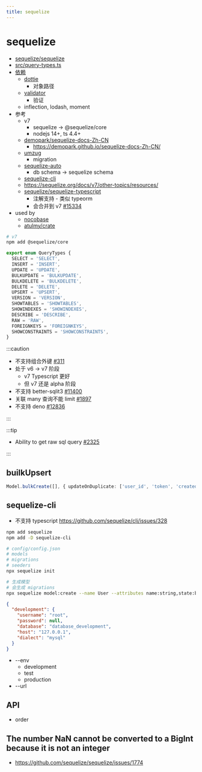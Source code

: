```yaml
---
title: sequelize
---
```


# sequelize

- [sequelize/sequelize](https://github.com/sequelize/sequelize)
- [src/query-types.ts](https://github.com/sequelize/sequelize/blob/main/src/query-types.ts)
- [依赖](https://deps.dev/npm/sequelize)
  - [dottie](https://github.com/mickhansen/dottie.js)
    - 对象路径
  - [validator](https://github.com/validatorjs/validator.js)
    - 验证
  - inflection, lodash, moment
- 参考
  - v7
    - sequelize -> @sequelize/core
    - nodejs 14+, ts 4.4+
  - [demopark/sequelize-docs-Zh-CN](https://github.com/demopark/sequelize-docs-Zh-CN)
    - https://demopark.github.io/sequelize-docs-Zh-CN/
  - [umzug](https://github.com/sequelize/umzug)
    - migration
  - [sequelize-auto](https://github.com/sequelize/sequelize-auto)
    - db schema -> sequelize schema
  - [sequelize-cli](https://github.com/sequelize/cli)
  - https://sequelize.org/docs/v7/other-topics/resources/
  - [sequelize/sequelize-typescript](https://github.com/sequelize/sequelize-typescript)
    - 注解支持 - 类似 typeorm
    - 会合并到 v7 [#15334](https://github.com/sequelize/sequelize/issues/15334)
- used by
  - [nocobase](https://github.com/nocobase/nocobase)
  - [atulmy/crate](https://github.com/atulmy/crate)

```bash
# v7
npm add @sequelize/core
```

```ts
export enum QueryTypes {
  SELECT = 'SELECT',
  INSERT = 'INSERT',
  UPDATE = 'UPDATE',
  BULKUPDATE = 'BULKUPDATE',
  BULKDELETE = 'BULKDELETE',
  DELETE = 'DELETE',
  UPSERT = 'UPSERT',
  VERSION = 'VERSION',
  SHOWTABLES = 'SHOWTABLES',
  SHOWINDEXES = 'SHOWINDEXES',
  DESCRIBE = 'DESCRIBE',
  RAW = 'RAW',
  FOREIGNKEYS = 'FOREIGNKEYS',
  SHOWCONSTRAINTS = 'SHOWCONSTRAINTS',
}
```

:::caution

- 不支持组合外键 [#311](https://github.com/sequelize/sequelize/issues/311)
- 处于 v6 -> v7 阶段
  - v7 Typescript 更好
  - 但 v7 还是 alpha 阶段
- 不支持 better-sqlit3 [#11400](https://github.com/sequelize/sequelize/issues/11400)
- 关联 many 查询不能 limit [#1897](https://github.com/sequelize/sequelize/issues/1897)
- 不支持 deno [#12836](https://github.com/sequelize/sequelize/issues/12836)

:::

:::tip

- Ability to get raw sql query [#2325](https://github.com/sequelize/sequelize/issues/2325)

:::

## builkUpsert

```ts
Model.bulkCreate([], { updateOnDuplicate: ['user_id', 'token', 'created_at'] });
```

## sequelize-cli

- 不支持 typescript
  https://github.com/sequelize/cli/issues/328

```bash
npm add sequelize
npm add -D sequelize-cli

# config/config.json
# models
# migrations
# seeders
npx sequelize init

# 生成模型
# 会生成 migrations
npx sequelize model:create --name User --attributes name:string,state:boolean,birth:date,card:integer,role:enum:'{Admin,Guest}'
```

```json title="config/config.json"
{
  "development": {
    "username": "root",
    "password": null,
    "database": "database_development",
    "host": "127.0.0.1",
    "dialect": "mysql"
  }
}
```

- --env
  - development
  - test
  - production
- --url

## API

- order

## The number NaN cannot be converted to a BigInt because it is not an integer

- https://github.com/sequelize/sequelize/issues/1774
